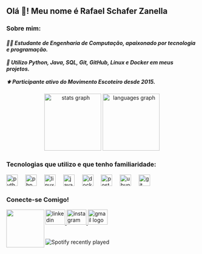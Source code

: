 <h2 align="left">Olá 👋! Meu nome é Rafael Schafer Zanella</h2>

### Sobre mim:
<h5 align="left">
👨‍💻 Estudante de Engenharia de Computação, apaixonado por tecnologia e programação.<br><br>
🔧 Utilizo Python, Java, SQL, Git, GitHub, Linux e Docker em meus projetos.<br><br>
⚜️ Participante ativo do Movimento Escoteiro desde 2015.
</h5>

<div align="center">
  <img src="https://github-readme-stats.vercel.app/api?username=Rafazanella01&hide_title=true&hide_rank=false&show_icons=true&include_all_commits=true&count_private=true&disable_animations=false&theme=blue-green&locale=en&hide_border=true" height="150" alt="stats graph" />
  <img src="https://github-readme-stats.vercel.app/api/top-langs?username=Rafazanella01&locale=en&hide_title=false&layout=compact&card_width=320&langs_count=5&theme=blue-green&hide_border=true" height="150" alt="languages graph" />
</div>

### Tecnologias que utilizo e que tenho familiaridade:
<div align="left">
  <img src="https://cdn.jsdelivr.net/gh/devicons/devicon/icons/python/python-original.svg" height="30" alt="python logo" />
  <img width="12" />
  <img src="https://cdn.jsdelivr.net/gh/devicons/devicon/icons/php/php-original.svg" height="30" alt="php logo" />
  <img width="12" />
  <img src="https://cdn.jsdelivr.net/gh/devicons/devicon/icons/linux/linux-original.svg" height="30" alt="linux logo" />
  <img width="12" />
  <img src="https://cdn.jsdelivr.net/gh/devicons/devicon/icons/java/java-original.svg" height="30" alt="java logo" />
  <img width="12" />
  <img src="https://cdn.jsdelivr.net/gh/devicons/devicon/icons/docker/docker-original.svg" height="30" alt="docker logo" />
  <img width="12" />
  <img src="https://cdn.jsdelivr.net/gh/devicons/devicon/icons/postgresql/postgresql-original.svg" height="30" alt="postgresql logo" />
  <img width="12" />
  <img src="https://cdn.jsdelivr.net/gh/devicons/devicon/icons/ubuntu/ubuntu-plain.svg" height="30" alt="ubuntu logo" />
  <img width="12" />
  <img src="https://cdn.jsdelivr.net/gh/devicons/devicon/icons/git/git-original.svg" height="30" alt="git logo" />
</div>

### Conecte-se Comigo!
<img align="left" height="100" src="https://media.giphy.com/media/Dh5q0sShxgp13DwrvG/giphy.gif?cid=790b7611v1qttukyk2td7z5k3mdxfx0v1dl1ua480ayxadxz&ep=v1_gifs_search&rid=giphy.gif&ct=g" />

<div align="left">
  <a href="https://www.linkedin.com/in/rafael-schafer-zanella-516464260/" target="_blank">
    <img src="https://raw.githubusercontent.com/maurodesouza/profile-readme-generator/master/src/assets/icons/social/linkedin/default.svg" width="52" height="40" alt="linkedin logo" />
  </a>
  <a href="https://www.instagram.com/rafao_zanella/" target="_blank">
    <img src="https://raw.githubusercontent.com/maurodesouza/profile-readme-generator/master/src/assets/icons/social/instagram/default.svg" width="52" height="40" alt="instagram logo" />
  </a>
  <a href="https://mail.google.com/mail/?view=cm&fs=1&to=rafazanella2004@gmail.com" target="_blank">
    <img src="https://raw.githubusercontent.com/maurodesouza/profile-readme-generator/master/src/assets/icons/social/gmail/default.svg" width="52" height="40" alt="gmail logo" />
  </a>
</div>

<div align="center">
  <!--<img src="https://github.com/Rafazanella01/Rafazanella01/blob/output/github-contribution-grid-snake.gif" alt="Snake animation" />-->
</div>
<br>
<br>

<div align="left">
  <img src="https://spotify-recently-played-readme.vercel.app/api?user=12162982921" alt="Spotify recently played" />
</div>
